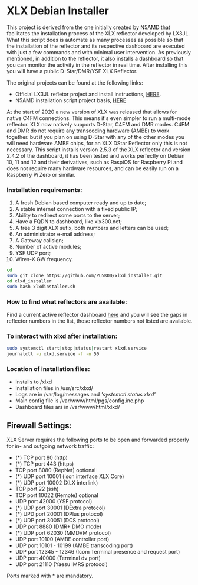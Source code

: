# XLX Debian Installer
This project is derived from the one initially created by N5AMD that facilitates the installation process of the XLX reflector developed by LX3JL. What this script does is automate as many processes as possible so that the installation of the reflector and its respective dashboard are executed with just a few commands and with minimal user intervention. As previously mentioned, in addition to the reflector, it also installs a dashboard so that you can monitor the activity in the reflector in real time.
After installing this you will have a public D-Star/DMR/YSF XLX Reflector.

The original projects can be found at the following links:
- Official LX3JL refletor project and install instructions, [HERE](https://github.com/LX3JL/xlxd).
- N5AMD installation script project basis, [HERE](https://github.com/n5amd/xlxd-debian-installer)

At the start of 2020 a new version of XLX was released that allows for native C4FM connections. This means it's even simpler to run a multi-mode reflector. XLX now natively supports D-Star, C4FM and DMR modes. C4FM and DMR do not require any transcoding hardware (AMBE) to work together. but if you plan on using D-Star with any of the other modes you will need hardware AMBE chips, for an XLX DStar Reflector only this is not necessary.
This script installs version 2.5.3 of the XLX reflector and version 2.4.2 of the dashboard, it has been tested and works perfectly on Debian 10, 11 and 12 and their derivatives, such as RaspiOS for Raspberry Pi and does not require many hardware resources, and can be easily run on a Raspberry Pi Zero or similar.

### Installation requirements:
01.  A fresh Debian based computer ready and up to date;
02.  A stable internet connection with a fixed public IP;
03.  Ability to redirect some ports to the server;
04.  Have a FQDN to dashboard, like xlx300.net;
05.  A free 3 digit XLX sufix, both numbers and letters can be used;
06.  An administrator e-mail address;
07.  A Gateway callsign;
08.  Number of active modules;
09.  YSF UDP port;
10.  Wires-X GW frequency.
   
```sh
cd
sudo git clone https://github.com/PU5KOD/xlxd_installer.git
cd xlxd_installer
sudo bash xlxdinstaller.sh
```
### How to find what reflectors are available:
Find a current active reflector dashboard [here](https://xlx300.net/index.php?show=reflectors) and you will see the gaps in reflector numbers in the list, those reflector numbers not listed are available. 

### To interact with xlxd after installation:
```sh
sudo systemctl start|stop|status|restart xlxd.service
journalctl -u xlxd.service -f -n 50
```

### Location of installation files:
 - Installs to /xlxd
 - Installation files in /usr/src/xlxd/
 - Logs are in /var/log/messages and *'systemctl status xlxd'*
 - Main config file is /var/www/html/pgs/config.inc.php
 - Dashboard files ars in /var/www/html/xlxd/

## Firewall Settings:

XLX Server requires the following ports to be open and forwarded properly for in- and outgoing network traffic:

* (*) TCP port 80 (http)
* (*) TCP port 443 (https)
* TCP port 8080 (RepNet) optional
* (*) UDP port 10001 (json interface XLX Core)
* (*) UDP port 10002 (XLX interlink)
* TCP port 22 (ssh)
* TCP port 10022 (Remote) optional
* UDP port 42000 (YSF protocol)
* (*) UDP port 30001 (DExtra protocol)
* (*) UPD port 20001 (DPlus protocol)
* (*) UDP port 30051 (DCS protocol)
* UDP port 8880 (DMR+ DMO mode)
* (*) UDP port 62030 (MMDVM protocol)
* UDP port 10100 (AMBE controller port)
* UDP port 10101 - 10199 (AMBE transcoding port)
* UDP port 12345 - 12346 (Icom Terminal presence and request port)
* UDP port 40000 (Terminal dv port)
* UDP port 21110 (Yaesu IMRS protocol)

Ports marked with * are mandatory.
